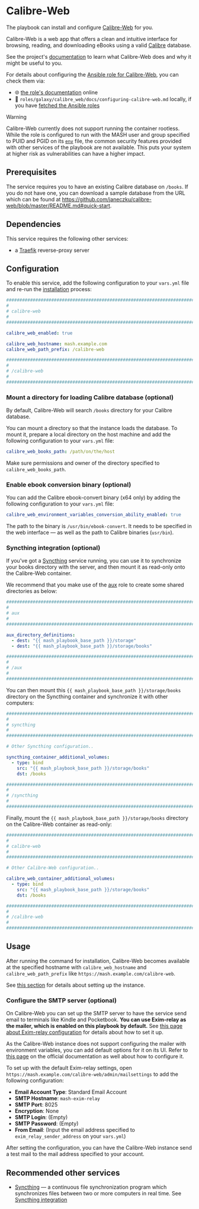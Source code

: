 <!--
SPDX-FileCopyrightText: 2024 Slavi Pantaleev
SPDX-FileCopyrightText: 2024 noah
SPDX-FileCopyrightText: 2024 - 2025 MASH project contributors
SPDX-FileCopyrightText: 2025 Suguru Hirahara

SPDX-License-Identifier: AGPL-3.0-or-later
-->

# Calibre-Web

The playbook can install and configure [Calibre-Web](https://github.com/janeczku/calibre-web) for you.

Calibre-Web is a web app that offers a clean and intuitive interface for browsing, reading, and downloading eBooks using a valid [Calibre](https://calibre-ebook.com/) database.

See the project's [documentation](https://github.com/janeczku/calibre-web/wiki) to learn what Calibre-Web does and why it might be useful to you.

For details about configuring the [Ansible role for Calibre-Web](https://github.com/mother-of-all-self-hosting/ansible-role-calibre-web), you can check them via:
- 🌐 [the role's documentation](https://github.com/mother-of-all-self-hosting/ansible-role-calibre-web/blob/master/docs/configuring-calibre-web.md) online
- 📁 `roles/galaxy/calibre_web/docs/configuring-calibre-web.md` locally, if you have [fetched the Ansible roles](../installing.md)

> [!WARNING]
> Calibre-Web currently does not support running the container rootless. While the role is configured to run with the MASH user and group specified to PUID and PGID on its [`env`](https://github.com/mother-of-all-self-hosting/ansible-role-calibre-web/blob/master/templates/env.j2) file, the common security features provided with other services of the playbook are not available. This puts your system at higher risk as vulnerabilities can have a higher impact.

## Prerequisites

The service requires you to have an existing Calibre database on `/books`. If you do not have one, you can download a sample database from the URL which can be found at <https://github.com/janeczku/calibre-web/blob/master/README.md#quick-start>.

## Dependencies

This service requires the following other services:

- a [Traefik](traefik.md) reverse-proxy server

## Configuration

To enable this service, add the following configuration to your `vars.yml` file and re-run the [installation](../installing.md) process:

```yaml
########################################################################
#                                                                      #
# calibre-web                                                          #
#                                                                      #
########################################################################

calibre_web_enabled: true

calibre_web_hostname: mash.example.com
calibre_web_path_prefix: /calibre-web

########################################################################
#                                                                      #
# /calibre-web                                                         #
#                                                                      #
########################################################################
```

### Mount a directory for loading Calibre database (optional)

By default, Calibre-Web will search `/books` directory for your Calibre database.

You can mount a directory so that the instance loads the database. To mount it, prepare a local directory on the host machine and add the following configuration to your `vars.yml` file:

```yaml
calibre_web_books_path: /path/on/the/host
```

Make sure permissions and owner of the directory specified to `calibre_web_books_path`.

### Enable ebook conversion binary (optional)

You can add the Calibre ebook-convert binary (x64 only) by adding the following configuration to your `vars.yml` file:

```yaml
calibre_web_environment_variables_conversion_ability_enabled: true
```

The path to the binary is `/usr/bin/ebook-convert`. It needs to be specified in the web interface — as well as the path to Calibre binaries (`usr/bin`).

### Syncthing integration (optional)

If you've got a [Syncthing](syncthing.md) service running, you can use it to synchronize your books directory with the server, and then mount it as read-only onto the Calibre-Web container.

We recommend that you make use of the [aux](auxiliary.md) role to create some shared directories as below:

```yaml
########################################################################
#                                                                      #
# aux                                                                  #
#                                                                      #
########################################################################

aux_directory_definitions:
  - dest: "{{ mash_playbook_base_path }}/storage"
  - dest: "{{ mash_playbook_base_path }}/storage/books"

########################################################################
#                                                                      #
# /aux                                                                 #
#                                                                      #
########################################################################
```

You can then mount this `{{ mash_playbook_base_path }}/storage/books` directory on the Syncthing container and synchronize it with other computers:

```yaml
########################################################################
#                                                                      #
# syncthing                                                            #
#                                                                      #
########################################################################

# Other Syncthing configuration..

syncthing_container_additional_volumes:
  - type: bind
    src: "{{ mash_playbook_base_path }}/storage/books"
    dst: /books

########################################################################
#                                                                      #
# /syncthing                                                           #
#                                                                      #
########################################################################
```

Finally, mount the `{{ mash_playbook_base_path }}/storage/books` directory on the Calibre-Web container as read-only:

```yaml
########################################################################
#                                                                      #
# calibre-web                                                          #
#                                                                      #
########################################################################

# Other Calibre-Web configuration..

calibre_web_container_additional_volumes:
  - type: bind
    src: "{{ mash_playbook_base_path }}/storage/books"
    dst: /books

########################################################################
#                                                                      #
# /calibre-web                                                         #
#                                                                      #
########################################################################
```

## Usage

After running the command for installation, Calibre-Web becomes available at the specified hostname with `calibre_web_hostname` and `calibre_web_path_prefix` like `https://mash.example.com/calibre-web`.

See [this section](https://github.com/mother-of-all-self-hosting/ansible-role-calibre-web/blob/master/docs/configuring-calibre-web.md#usage) for details about setting up the instance.

### Configure the SMTP server (optional)

On Calibre-Web you can set up the SMTP server to have the service send email to terminals like Kindle and Pocketbook. **You can use Exim-relay as the mailer, which is enabled on this playbook by default.** See [this page about Exim-relay configuration](exim-relay.md) for details about how to set it up.

As the Calibre-Web instance does not support configuring the mailer with environment variables, you can add default options for it on its UI. Refer to [this page](https://github.com/janeczku/calibre-web/wiki/Setup-Mailserver) on the official documentation as well about how to configure it.

To set up with the default Exim-relay settings, open `https://mash.example.com/calibre-web/admin/mailsettings` to add the following configuration:

- **Email Account Type**: Standard Email Account
- **SMTP Hostname**: `mash-exim-relay`
- **SMTP Port**: 8025
- **Encryption**: None
- **SMTP Login**: (Empty)
- **SMTP Password**: (Empty)
- **From Email**: (Input the email address specified to `exim_relay_sender_address` on your `vars.yml`)

After setting the configuration, you can have the Calibre-Web instance send a test mail to the mail address specified to your account.

## Recommended other services

- [Syncthing](syncthing.md) — a continuous file synchronization program which synchronizes files between two or more computers in real time. See [Syncthing integration](#syncthing-integration)
